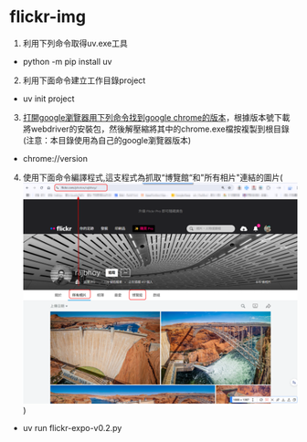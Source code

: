 # flickr-img


1. 利用下列命令取得uv.exe工具
  - python -m pip install uv
2. 利用下面命令建立工作目錄project
  - uv init project
3. [打開google瀏覽器用下列命令找到google chrome的版本](images/google-version)，根據版本號下載將webdriver的安裝包，然後解壓縮將其中的chrome.exe檔按複製到根目錄 (注意：本目錄使用為自己的google瀏覽器版本)
- chrome://version 
4. 使用下面命令編譯程式,這支程式為抓取“博覽館“和"所有相片"連結的圖片(![例如：到作者的"所有相片"，"博覽館"的取得連結](images/flickr001.png)) 
- uv run flickr-expo-v0.2.py

